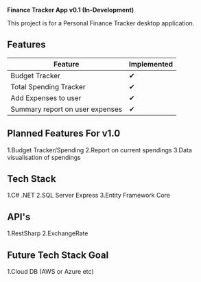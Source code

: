 **Finance Tracker App v0.1 (In-Development)**

This project is for a Personal Finance Tracker desktop application.

## Features

| Feature                | Implemented |
|------------------------|-------------|
| Budget Tracker          | ✔         |
| Total Spending Tracker  | ✔         |
| Add Expenses to user    | ✔         |
| Summary report on user expenses | ✔         |

Planned Features For v1.0
--------------------------
1.Budget Tracker/Spending
2.Report on current spendings
3.Data visualisation of spendings



Tech Stack
--------------------------
1.C# .NET
2.SQL Server Express
3.Entity Framework Core

API's
--------------------------
1.RestSharp
2.ExchangeRate

Future Tech Stack Goal
--------------------------
1.Cloud DB (AWS or Azure etc)
